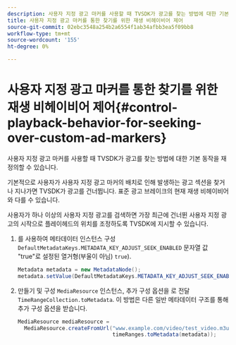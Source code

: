 ```yaml
---
description: 사용자 지정 광고 마커를 사용할 때 TVSDK가 광고를 찾는 방법에 대한 기본 동작을 재정의할 수 있습니다.
title: 사용자 지정 광고 마커를 통한 찾기를 위한 재생 비헤이비어 제어
source-git-commit: 02ebc3548a254b2a6554f1ab34afbb3ea5f09bb8
workflow-type: tm+mt
source-wordcount: '155'
ht-degree: 0%

---
```


# 사용자 지정 광고 마커를 통한 찾기를 위한 재생 비헤이비어 제어{#control-playback-behavior-for-seeking-over-custom-ad-markers}

사용자 지정 광고 마커를 사용할 때 TVSDK가 광고를 찾는 방법에 대한 기본 동작을 재정의할 수 있습니다.

기본적으로 사용자가 사용자 지정 광고 마커의 배치로 인해 발생하는 광고 섹션을 찾거나 지나가면 TVSDK가 광고를 건너뜁니다. 표준 광고 브레이크의 현재 재생 비헤이비어와 다를 수 있습니다.

사용자가 하나 이상의 사용자 지정 광고를 검색하면 가장 최근에 건너뛴 사용자 지정 광고의 시작으로 플레이헤드의 위치를 조정하도록 TVSDK에 지시할 수 있습니다.

1. 를 사용하여 메타데이터 인스턴스 구성 `DefaultMetadataKeys.METADATA_KEY_ADJUST_SEEK_ENABLED` 문자열 값 &quot;true&quot;로 설정된 열거형(부울이 아님) `true`).

   ```java
   Metadata metadata = new MetadataNode(); 
   metadata.setValue(DefaultMetadataKeys.METADATA_KEY_ADJUST_SEEK_ENABLED.getValue(),"true");
   ```

1. 만들기 및 구성 `MediaResource` 인스턴스, 추가 구성 옵션을 로 전달 `TimeRangeCollection.toMetadata`. 이 방법은 다른 일반 메타데이터 구조를 통해 추가 구성 옵션을 받습니다.

   ```java
   MediaResource mediaResource =  
     MediaResource.createFromUrl("www.example.com/video/test_video.m3u8", 
                                 timeRanges.toMetadata(metadata));
   ```
